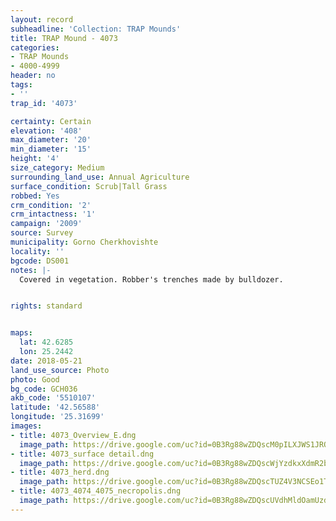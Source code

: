 ```yaml
---
layout: record
subheadline: 'Collection: TRAP Mounds'
title: TRAP Mound - 4073
categories:
- TRAP Mounds
- 4000-4999
header: no
tags:
- ''
trap_id: '4073'

certainty: Certain
elevation: '408'
max_diameter: '20'
min_diameter: '15'
height: '4'
size_category: Medium
surrounding_land_use: Annual Agriculture
surface_condition: Scrub|Tall Grass
robbed: Yes
crm_condition: '2'
crm_intactness: '1'
campaign: '2009'
source: Survey
municipality: Gorno Cherkhovishte
locality: ''
bgcode: DS001
notes: |-
  Covered in vegetation. Robber's trenches made by bulldozer.


rights: standard


maps:
  lat: 42.6285
  lon: 25.2442
date: 2018-05-21
land_use_source: Photo
photo: Good
bg_code: GCH036
akb_code: '5510107'
latitude: '42.56588'
longitude: '25.31699'
images:
- title: 4073_Overview_E.dng
  image_path: https://drive.google.com/uc?id=0B3Rg88wZDQscM0pILXJWS1JROEU
- title: 4073_surface detail.dng
  image_path: https://drive.google.com/uc?id=0B3Rg88wZDQscWjYzdkxXdmR2blk
- title: 4073_herd.dng
  image_path: https://drive.google.com/uc?id=0B3Rg88wZDQscTUZ4V3NCSEo1TWs
- title: 4073_4074_4075_necropolis.dng
  image_path: https://drive.google.com/uc?id=0B3Rg88wZDQscUVdhMldOamUzd0E
---
```

